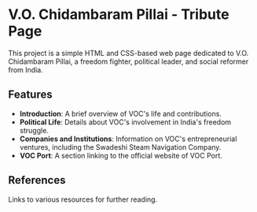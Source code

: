# V.O. Chidambaram Pillai - Tribute Page

This project is a simple HTML and CSS-based web page dedicated to V.O. Chidambaram Pillai, a freedom fighter, political leader, and social reformer from India.

## Features
- **Introduction**: A brief overview of VOC's life and contributions.
- **Political Life**: Details about VOC's involvement in India's freedom struggle.
- **Companies and Institutions**: Information on VOC's entrepreneurial ventures, including the Swadeshi Steam Navigation Company.
- **VOC Port**: A section linking to the official website of VOC Port.

## References
Links to various resources for further reading.
